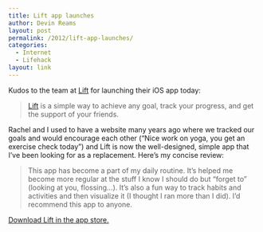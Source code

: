 ```yaml
---
title: Lift app launches
author: Devin Reams
layout: post
permalink: /2012/lift-app-launches/
categories:
  - Internet
  - Lifehack
layout: link
---
```

Kudos to the team at [Lift][1] for launching their iOS app today:

> [Lift][1] is a simple way to achieve any goal, track your progress, and get the support of your friends.

Rachel and I used to have a website many years ago where we tracked our goals and would encourage each other (&#8220;Nice work on yoga, you get an exercise check today&#8221;) and Lift is now the well-designed, simple app that I&#8217;ve been looking for as a replacement. Here&#8217;s my concise review:

> This app has become a part of my daily routine. It&#8217;s helped me become more regular at the stuff I know I should do but &#8220;forget to&#8221; (looking at you, flossing…). It&#8217;s also a fun way to track habits and activities and then visualize it (I thought I ran more than I did). I&#8217;d recommend this app to anyone.

[Download Lift in the app store.][2]

 [1]: http://lift.do
 [2]: http://itunes.apple.com/app/lift/id530911645?mt=8&ign-mpt=uo